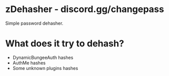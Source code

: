 # zDehasher - discord.gg/changepass
Simple password dehasher.
# What does it try to dehash?

 - DynamicBungeeAuth hashes
 - AuthMe hashes
 - Some unknown plugins hashes

